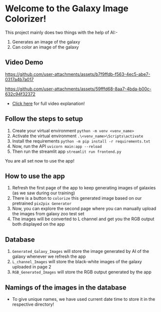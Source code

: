 # Welcome to the Galaxy Image Colorizer!

This project mainly does two things with the help of AI:-
1. Generates an image of the galaxy 
2. Can color an image of the galaxy 

## Video Demo
https://github.com/user-attachments/assets/b7f9ffdb-f563-4ec5-abe7-0317a4b7a017

https://github.com/user-attachments/assets/59fffd68-8aa7-4bda-b00c-632c94f32372

* [Click here](https://youtu.be/b1t5KI-ErsQ) for full video explanation!

## Follow the steps to setup
1. Create your virtual environment `python -m venv <venv_name>`
2. Activate the virtual environment `.\<venv_name>\Scripts\activate`
3. Install the requirements `python -m pip install -r requirements.txt`
4. Now, run the API `uvicorn main:app --reload`
5. Then run the streamlit app `streamlit run frontend.py`

You are all set now to use the app!

## How to use the app
1. Refresh the first page of the app to keep generating images of galaxies (as we saw during our training)
2. There is a button to `colorize` this generated image based on our pretrained `pix2pix Generator`
3. Now, you can explore the second page where you can manually upload the images from galaxy zoo test set
4. The images will be converted to L channel and get you the RGB output both displayed on the app

## Database
1. `Generated_Galaxy_Images` will store the image generated by AI of the galaxy whenever we refresh the app
2. `L_channel_Images` will store the black-white images of the galaxy uploaded in page 2
3. `RGB_Generated_Images` will store the RGB output generated by the app

## Namings of the images in the database
- To give unique names, we have used current date time to store it in the respective directory!

